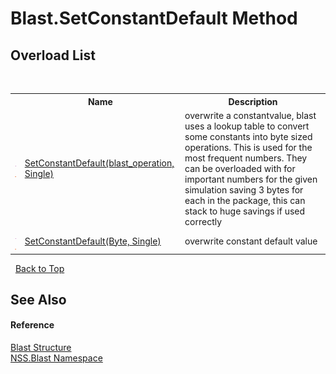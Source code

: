 # Blast.SetConstantDefault Method 
 


## Overload List
&nbsp;<table><tr><th></th><th>Name</th><th>Description</th></tr><tr><td>![Public method](media/pubmethod.gif "Public method")![Static member](media/static.gif "Static member")</td><td><a href="5b3ff3c2-2729-d76d-8186-eb9bf8012ed0">SetConstantDefault(blast_operation, Single)</a></td><td>
overwrite a constantvalue, blast uses a lookup table to convert some constants into byte sized operations. This is used for the most frequent numbers. They can be overloaded with for important numbers for the given simulation saving 3 bytes for each in the package, this can stack to huge savings if used correctly</td></tr><tr><td>![Public method](media/pubmethod.gif "Public method")![Static member](media/static.gif "Static member")</td><td><a href="115d42b3-a06a-2bed-b5a4-1527d0deb525">SetConstantDefault(Byte, Single)</a></td><td>
overwrite constant default value</td></tr></table>&nbsp;
<a href="#blast.setconstantdefault-method">Back to Top</a>

## See Also


#### Reference
<a href="efe93ce5-baaf-ed42-b038-35b4ff074233">Blast Structure</a><br /><a href="88b55311-4a89-0894-e27a-e157e443c7f7">NSS.Blast Namespace</a><br />